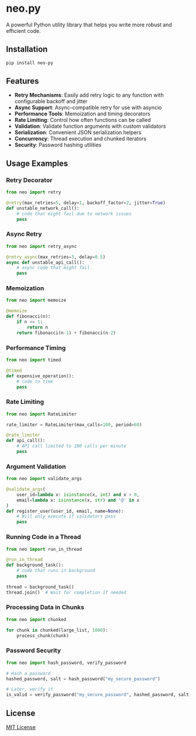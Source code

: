 # neo.py

A powerful Python utility library that helps you write more robust and efficient code.

## Installation

```bash
pip install neo-py
```

## Features

- **Retry Mechanisms**: Easily add retry logic to any function with configurable backoff and jitter
- **Async Support**: Async-compatible retry for use with asyncio
- **Performance Tools**: Memoization and timing decorators
- **Rate Limiting**: Control how often functions can be called
- **Validation**: Validate function arguments with custom validators
- **Serialization**: Convenient JSON serialization helpers
- **Concurrency**: Thread execution and chunked iterators
- **Security**: Password hashing utilities

## Usage Examples

### Retry Decorator

```python
from neo import retry

@retry(max_retries=5, delay=1, backoff_factor=2, jitter=True)
def unstable_network_call():
    # code that might fail due to network issues
    pass
```

### Async Retry

```python
from neo import retry_async

@retry_async(max_retries=3, delay=0.5)
async def unstable_api_call():
    # async code that might fail
    pass
```

### Memoization

```python
from neo import memoize

@memoize
def fibonacci(n):
    if n <= 1:
        return n
    return fibonacci(n-1) + fibonacci(n-2)
```

### Performance Timing

```python
from neo import timed

@timed
def expensive_operation():
    # code to time
    pass
```

### Rate Limiting

```python
from neo import RateLimiter

rate_limiter = RateLimiter(max_calls=100, period=60)

@rate_limiter
def api_call():
    # API call limited to 100 calls per minute
    pass
```

### Argument Validation

```python
from neo import validate_args

@validate_args(
    user_id=lambda x: isinstance(x, int) and x > 0,
    email=lambda x: isinstance(x, str) and '@' in x
)
def register_user(user_id, email, name=None):
    # Will only execute if validators pass
    pass
```

### Running Code in a Thread

```python
from neo import run_in_thread

@run_in_thread
def background_task():
    # code that runs in background
    pass
    
thread = background_task()
thread.join()  # Wait for completion if needed
```

### Processing Data in Chunks

```python
from neo import chunked

for chunk in chunked(large_list, 1000):
    process_chunk(chunk)
```

### Password Security

```python
from neo import hash_password, verify_password

# Hash a password
hashed_password, salt = hash_password("my_secure_password")

# Later, verify it
is_valid = verify_password("my_secure_password", hashed_password, salt)
```

## License

[MIT License](LICENSE)